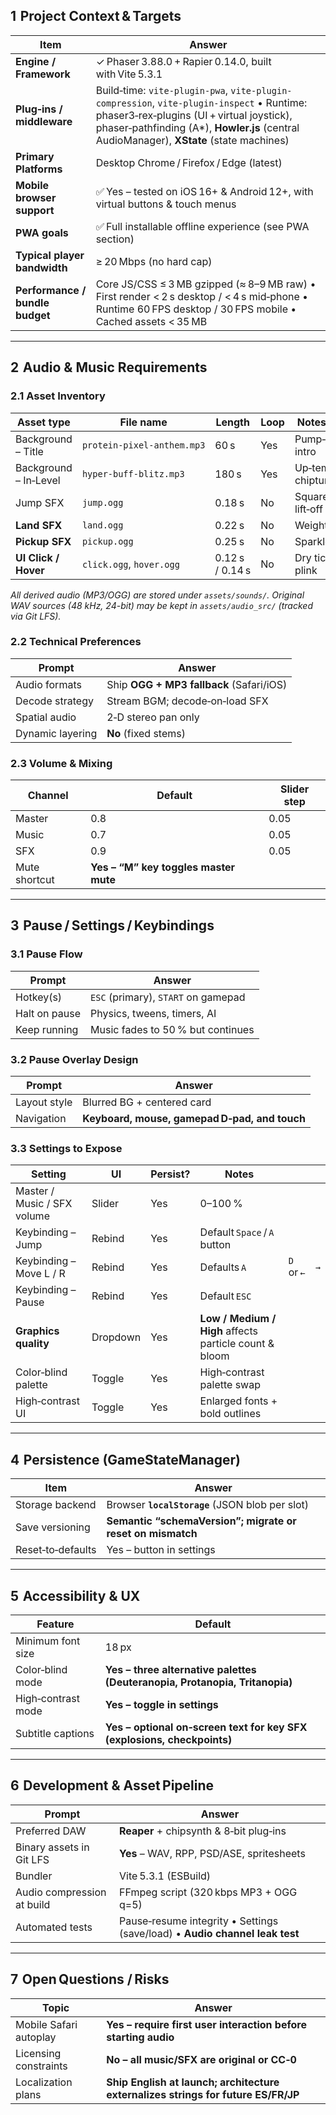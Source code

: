 ## 1  Project Context & Targets

| Item                            | Answer                                                                                                                                                                                                                              |
| ------------------------------- | ----------------------------------------------------------------------------------------------------------------------------------------------------------------------------------------------------------------------------------- |
| **Engine / Framework**          | ✓ Phaser 3.88.0 + Rapier 0.14.0, built with Vite 5.3.1                                                                                                                                                                              |
| **Plug‑ins / middleware**       | Build‑time: `vite-plugin-pwa`, `vite-plugin-compression`, `vite-plugin-inspect` • Runtime: phaser3‑rex‑plugins (UI + virtual joystick), phaser‑pathfinding (A\*), **Howler.js** (central AudioManager), **XState** (state machines) |
| **Primary Platforms**           | Desktop Chrome / Firefox / Edge (latest)                                                                                                                                                                                            |
| **Mobile browser support**      | ✅ Yes – tested on iOS 16+ & Android 12+, with virtual buttons & touch menus                                                                                                                                                        |
| **PWA goals**                   | ✅ Full installable offline experience (see PWA section)                                                                                                                                                                            |
| **Typical player bandwidth**    | ≥ 20 Mbps (no hard cap)                                                                                                                                                                                                             |
| **Performance / bundle budget** | Core JS/CSS ≤ 3 MB gzipped (≈ 8–9 MB raw) • First render < 2 s desktop / < 4 s mid‑phone • Runtime 60 FPS desktop / 30 FPS mobile • Cached assets < 35 MB                                                                           |

---

## 2  Audio & Music Requirements

### 2.1 Asset Inventory

| Asset type            | File name                  | Length          | Loop | Notes / mood              |
| --------------------- | -------------------------- | --------------- | ---- | ------------------------- |
| Background – Title    | `protein‑pixel‑anthem.mp3` | 60 s            | Yes  | Pump‑up gym intro         |
| Background – In‑Level | `hyper‑buff‑blitz.mp3`     | 180 s           | Yes  | Up‑tempo chiptune‑metal   |
| Jump SFX              | `jump.ogg`                 | 0.18 s          | No   | Square‑wave lift‑off blip |
| **Land SFX**          | `land.ogg`                 | 0.22 s          | No   | Weighty thud              |
| **Pickup SFX**        | `pickup.ogg`               | 0.25 s          | No   | Sparkle ding              |
| **UI Click / Hover**  | `click.ogg`, `hover.ogg`   | 0.12 s / 0.14 s | No   | Dry tick / soft plink     |

_All derived audio (MP3/OGG) are stored under `assets/sounds/`. Original WAV sources (48 kHz, 24-bit) may be kept in `assets/audio_src/` (tracked via Git LFS)._

### 2.2 Technical Preferences

| Prompt           | Answer                                   |
| ---------------- | ---------------------------------------- |
| Audio formats    | Ship **OGG + MP3 fallback** (Safari/iOS) |
| Decode strategy  | Stream BGM; decode‑on‑load SFX           |
| Spatial audio    | 2‑D stereo pan only                      |
| Dynamic layering | **No** (fixed stems)                     |

### 2.3 Volume & Mixing

| Channel       | Default                               | Slider step |
| ------------- | ------------------------------------- | ----------- |
| Master        | 0.8                                   | 0.05        |
| Music         | 0.7                                   | 0.05        |
| SFX           | 0.9                                   | 0.05        |
| Mute shortcut | **Yes – “M” key toggles master mute** |             |

---

## 3  Pause / Settings / Keybindings

### 3.1 Pause Flow

| Prompt        | Answer                              |
| ------------- | ----------------------------------- |
| Hotkey(s)     | `ESC` (primary), `START` on gamepad |
| Halt on pause | Physics, tweens, timers, AI         |
| Keep running  | Music fades to 50 % but continues   |

### 3.2 Pause Overlay Design

| Prompt       | Answer                                        |
| ------------ | --------------------------------------------- |
| Layout style | Blurred BG + centered card                    |
| Navigation   | **Keyboard, mouse, gamepad D‑pad, and touch** |

### 3.3 Settings to Expose

| Setting                     | UI       | Persist? | Notes                                                  |            |     |
| --------------------------- | -------- | -------- | ------------------------------------------------------ | ---------- | --- |
| Master / Music / SFX volume | Slider   | Yes      | 0–100 %                                                |            |     |
| Keybinding – Jump           | Rebind   | Yes      | Default `Space` / `A` button                           |            |     |
| Keybinding – Move L / R     | Rebind   | Yes      | Defaults `A`                                           | `D` or `←` | `→` |
| Keybinding – Pause          | Rebind   | Yes      | Default `ESC`                                          |            |     |
| **Graphics quality**        | Dropdown | Yes      | **Low / Medium / High** affects particle count & bloom |            |     |
| Color‑blind palette         | Toggle   | Yes      | High‑contrast palette swap                             |            |     |
| High‑contrast UI            | Toggle   | Yes      | Enlarged fonts + bold outlines                         |            |     |

---

## 4  Persistence (GameStateManager)

| Item              | Answer                                                     |
| ----------------- | ---------------------------------------------------------- |
| Storage backend   | Browser **`localStorage`** (JSON blob per slot)            |
| Save versioning   | **Semantic “schemaVersion”; migrate or reset on mismatch** |
| Reset‑to‑defaults | Yes – button in settings                                   |

---

## 5  Accessibility & UX

| Feature            | Default                                                                     |
| ------------------ | --------------------------------------------------------------------------- |
| Minimum font size  | 18 px                                                                       |
| Color‑blind mode   | **Yes – three alternative palettes (Deuteranopia, Protanopia, Tritanopia)** |
| High‑contrast mode | **Yes – toggle in settings**                                                |
| Subtitle captions  | **Yes – optional on‑screen text for key SFX (explosions, checkpoints)**     |

---

## 6  Development & Asset Pipeline

| Prompt                     | Answer                                                                      |
| -------------------------- | --------------------------------------------------------------------------- |
| Preferred DAW              | **Reaper** + chipsynth & 8‑bit plug‑ins                                     |
| Binary assets in Git LFS   | **Yes** – WAV, RPP, PSD/ASE, spritesheets                                   |
| Bundler                    | Vite 5.3.1 (ESBuild)                                                        |
| Audio compression at build | FFmpeg script (320 kbps MP3 + OGG q=5)                                      |
| Automated tests            | Pause‑resume integrity • Settings (save/load) • **Audio channel leak test** |

---

## 7  Open Questions / Risks

| Topic                  | Answer                                                                            |
| ---------------------- | --------------------------------------------------------------------------------- |
| Mobile Safari autoplay | **Yes – require first user interaction before starting audio**                    |
| Licensing constraints  | **No – all music/SFX are original or CC‑0**                                       |
| Localization plans     | **Ship English at launch; architecture externalizes strings for future ES/FR/JP** |
